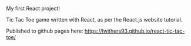 My first React project!

Tic Tac Toe game written with React, as per the React.js website tutorial.

Published to github pages here: 
https://lwithers93.github.io/react-tic-tac-toe/
